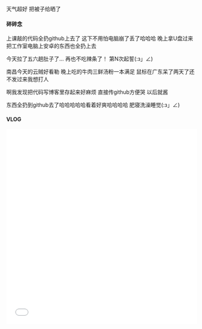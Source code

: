 天气超好 把被子给晒了
<!--more-->

#### 碎碎念

上课敲的代码全扔github上去了
这下不用怕电脑崩了丢了哈哈哈
晚上拿U盘过来把工作室电脑上安卓的东西也全扔上去

今天拉了五六趟肚子了...
再也不吃辣条了！
第N次起誓(:з」∠)

南昌今天的云贼好看勒
晚上吃的牛肉三鲜汤粉一本满足
鼠标在广东呆了两天了还不发过来我想打人

啊我发现把代码写博客里存起来好麻烦
直接传github方便哭
以后就酱

东西全扔到github去了哈哈哈哈哈看着好爽哈哈哈哈
肥寝洗澡睡觉(:з」∠)

#### VLOG

<iframe src="//player.bilibili.com/player.html?aid=35643427&cid=62512371&page=1" scrolling="no" border="0" frameborder="no" framespacing="0" allowfullscreen="true" width="100%" height="515"> </iframe>